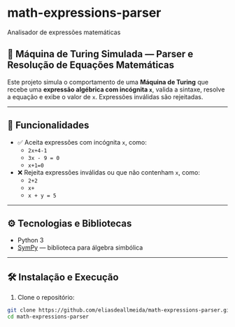 # math-expressions-parser
Analisador de expressões matemáticas

## 🧠 Máquina de Turing Simulada — Parser e Resolução de Equações Matemáticas

Este projeto simula o comportamento de uma **Máquina de Turing** que recebe uma **expressão algébrica com incógnita `x`**, valida a sintaxe, resolve a equação e exibe o valor de `x`. Expressões inválidas são rejeitadas.

---

## 📌 Funcionalidades

- ✅ Aceita expressões com incógnita `x`, como:
  - `2x+4-1`
  - `3x - 9 = 0`
  - `x+1=0`
- ❌ Rejeita expressões inválidas ou que não contenham `x`, como:
  - `2+2`
  - `x+`
  - `x + y = 5`

---

## ⚙️ Tecnologias e Bibliotecas

- Python 3
- [SymPy](https://www.sympy.org/) — biblioteca para álgebra simbólica

---

## 🛠 Instalação e Execução

1. Clone o repositório:

```bash
git clone https://github.com/eliasdeallmeida/math-expressions-parser.git
cd math-expressions-parser
